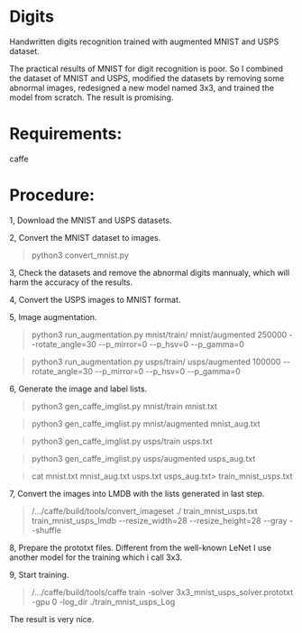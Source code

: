 # Digits
Handwritten digits recognition trained with augmented MNIST and USPS dataset.

The practical results of MNIST for digit recognition is poor. So I combined the dataset of MNIST and USPS, modified the datasets by removing some abnormal images, redesigned a new model named 3x3, and trained the model from scratch. The result is promising. 

# Requirements:
caffe

# Procedure:
1, Download the MNIST and USPS datasets.

2, Convert the MNIST dataset to images.
  > python3 convert_mnist.py
  
3, Check the datasets and remove the abnormal digits mannualy, which will harm the accuracy of the results.

4, Convert the USPS images to MNIST format.
  >

5, Image augmentation.
  > python3 run_augmentation.py mnist/train/ mnist/augmented 250000 --rotate_angle=30 --p_mirror=0 --p_hsv=0 --p_gamma=0
  
  > python3 run_augmentation.py usps/train/ usps/augmented 100000 --rotate_angle=30 --p_mirror=0 --p_hsv=0 --p_gamma=0 
  
6, Generate the image and label lists.
  > python3 gen_caffe_imglist.py mnist/train mnist.txt
  
  > python3 gen_caffe_imglist.py mnist/augmented mnist_aug.txt
  
  > python3 gen_caffe_imglist.py usps/train usps.txt
  
  > python3 gen_caffe_imglist.py usps/augmented usps_aug.txt
  
  > cat mnist.txt mnist_aug.txt usps.txt usps_aug.txt> train_mnist_usps.txt
  
7, Convert the images into LMDB with the lists generated in last step.
  > /.../caffe/build/tools/convert_imageset ./ train_mnist_usps.txt train_mnist_usps_lmdb --resize_width=28 --resize_height=28 --gray --shuffle
  
8, Prepare the prototxt files. Different from the well-known LeNet I use another model for the training which i call 3x3.

9, Start training.
  > /.../caffe/build/tools/caffe train -solver 3x3_mnist_usps_solver.prototxt -gpu 0 -log_dir ./train_mnist_usps_Log

The result is very nice.

